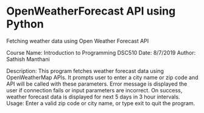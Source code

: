 # OpenWeatherForecast API using Python
 Fetching weather data using Open Weather Forecast API

Course Name: Introduction to Programming DSC510
Date: 8/7/2019
Author: Sathish Manthani

Description: This program fetches weather forecast data using OpenWeatherMap APIs.
               It prompts user to enter a city name or zip code and API will be called with these parameters.
               Error message is displayed the user if connection fails or input parameters are incorrect.
               On success, weather forecast data is displayed for next 5 days in 3 hour intervals.
Usage: Enter a valid zip code or city name, or type exit to quit the program.
